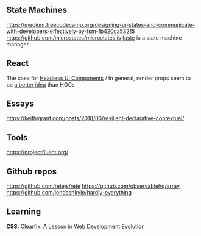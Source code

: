 State Machines
--------------

https://medium.freecodecamp.org/designing-ui-states-and-communicate-with-developers-effectively-by-fsm-fb420ca53215
https://github.com/microstates/microstates.js
[faste](https://github.com/theKashey/faste) is a state machine manager.

React
-----
The case for [Headless UI Components](https://www.merrickchristensen.com/articles/headless-user-interface-components/)
/ In general, render props seem to be [a better idea](https://itnext.io/exploring-render-props-58f127834de7) than HOCs

Essays
------
https://keithjgrant.com/posts/2018/06/resilient-declarative-contextual/


Tools
-----
https://projectfluent.org/

Github repos
------------
https://github.com/retejs/rete
https://github.com/observablehq/array
https://github.com/jondashkyle/hardly-everything

Learning
--------
__CSS.__ [Clearfix: A Lesson in Web Development Evolution](https://css-tricks.com/clearfix-a-lesson-in-web-development-evolution/)